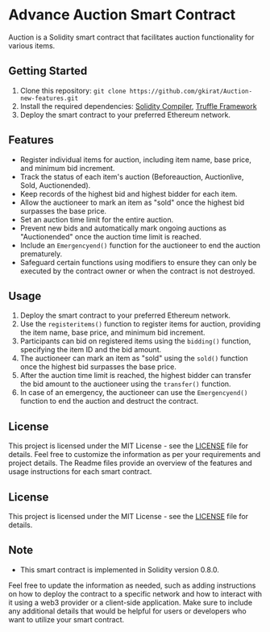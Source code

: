 # Advance Auction Smart Contract


Auction is a Solidity smart contract that facilitates auction functionality for various items.

## Getting Started

1. Clone this repository: `git clone https://github.com/gkirat/Auction-new-features.git`
2. Install the required dependencies: [Solidity Compiler](https://soliditylang.org/), [Truffle Framework](https://www.trufflesuite.com/truffle)
3. Deploy the smart contract to your preferred Ethereum network.

## Features

- Register individual items for auction, including item name, base price, and minimum bid increment.
- Track the status of each item's auction (Beforeauction, Auctionlive, Sold, Auctionended).
- Keep records of the highest bid and highest bidder for each item.
- Allow the auctioneer to mark an item as "sold" once the highest bid surpasses the base price.
- Set an auction time limit for the entire auction.
- Prevent new bids and automatically mark ongoing auctions as "Auctionended" once the auction time limit is reached.
- Include an `Emergencyend()` function for the auctioneer to end the auction prematurely.
- Safeguard certain functions using modifiers to ensure they can only be executed by the contract owner or when the contract is not destroyed.

## Usage

1. Deploy the smart contract to your preferred Ethereum network.
2. Use the `registeritems()` function to register items for auction, providing the item name, base price, and minimum bid increment.
3. Participants can bid on registered items using the `bidding()` function, specifying the item ID and the bid amount.
4. The auctioneer can mark an item as "sold" using the `sold()` function once the highest bid surpasses the base price.
5. After the auction time limit is reached, the highest bidder can transfer the bid amount to the auctioneer using the `transfer()` function.
6. In case of an emergency, the auctioneer can use the `Emergencyend()` function to end the auction and destruct the contract.

## License

This project is licensed under the MIT License - see the [LICENSE](LICENSE) file for details.
Feel free to customize the information as per your requirements and project details. The Readme files provide an overview of the features and usage instructions for each smart contract.

## License

This project is licensed under the MIT License - see the [LICENSE](LICENSE) file for details.

## Note


- This smart contract is implemented in Solidity version 0.8.0.

Feel free to update the information as needed, such as adding instructions on how to deploy the contract to a specific network and how to interact with it using a web3 provider or a client-side application. Make sure to include any additional details that would be helpful for users or developers who want to utilize your smart contract.
